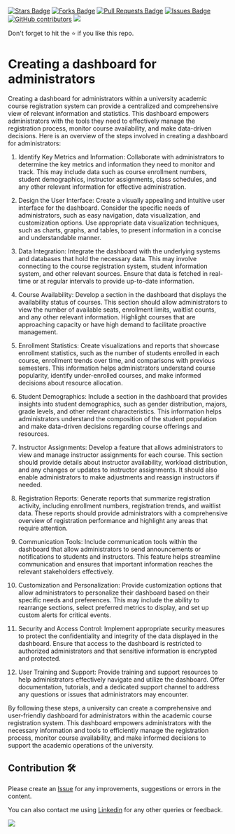 <a href="https://github.com/drshahizan/learn-php/stargazers"><img src="https://img.shields.io/github/stars/drshahizan/learn-php" alt="Stars Badge"/></a>
<a href="https://github.com/drshahizan/learn-php/network/members"><img src="https://img.shields.io/github/forks/drshahizan/learn-php" alt="Forks Badge"/></a>
<a href="https://github.com/drshahizan/learn-php/pulls"><img src="https://img.shields.io/github/issues-pr/drshahizan/learn-php" alt="Pull Requests Badge"/></a>
<a href="https://github.com/drshahizan/learn-php/issues"><img src="https://img.shields.io/github/issues/drshahizan/learn-php" alt="Issues Badge"/></a>
<a href="https://github.com/drshahizan/learn-php/graphs/contributors"><img alt="GitHub contributors" src="https://img.shields.io/github/contributors/drshahizan/learn-php?color=2b9348"></a>
![](https://visitor-badge.glitch.me/badge?page_id=drshahizan/learn-php)

Don't forget to hit the :star: if you like this repo.

# Creating a dashboard for administrators
Creating a dashboard for administrators within a university academic course registration system can provide a centralized and comprehensive view of relevant information and statistics. This dashboard empowers administrators with the tools they need to effectively manage the registration process, monitor course availability, and make data-driven decisions. Here is an overview of the steps involved in creating a dashboard for administrators:

1. Identify Key Metrics and Information: Collaborate with administrators to determine the key metrics and information they need to monitor and track. This may include data such as course enrollment numbers, student demographics, instructor assignments, class schedules, and any other relevant information for effective administration.

2. Design the User Interface: Create a visually appealing and intuitive user interface for the dashboard. Consider the specific needs of administrators, such as easy navigation, data visualization, and customization options. Use appropriate data visualization techniques, such as charts, graphs, and tables, to present information in a concise and understandable manner.

3. Data Integration: Integrate the dashboard with the underlying systems and databases that hold the necessary data. This may involve connecting to the course registration system, student information system, and other relevant sources. Ensure that data is fetched in real-time or at regular intervals to provide up-to-date information.

4. Course Availability: Develop a section in the dashboard that displays the availability status of courses. This section should allow administrators to view the number of available seats, enrollment limits, waitlist counts, and any other relevant information. Highlight courses that are approaching capacity or have high demand to facilitate proactive management.

5. Enrollment Statistics: Create visualizations and reports that showcase enrollment statistics, such as the number of students enrolled in each course, enrollment trends over time, and comparisons with previous semesters. This information helps administrators understand course popularity, identify under-enrolled courses, and make informed decisions about resource allocation.

6. Student Demographics: Include a section in the dashboard that provides insights into student demographics, such as gender distribution, majors, grade levels, and other relevant characteristics. This information helps administrators understand the composition of the student population and make data-driven decisions regarding course offerings and resources.

7. Instructor Assignments: Develop a feature that allows administrators to view and manage instructor assignments for each course. This section should provide details about instructor availability, workload distribution, and any changes or updates to instructor assignments. It should also enable administrators to make adjustments and reassign instructors if needed.

8. Registration Reports: Generate reports that summarize registration activity, including enrollment numbers, registration trends, and waitlist data. These reports should provide administrators with a comprehensive overview of registration performance and highlight any areas that require attention.

9. Communication Tools: Include communication tools within the dashboard that allow administrators to send announcements or notifications to students and instructors. This feature helps streamline communication and ensures that important information reaches the relevant stakeholders effectively.

10. Customization and Personalization: Provide customization options that allow administrators to personalize their dashboard based on their specific needs and preferences. This may include the ability to rearrange sections, select preferred metrics to display, and set up custom alerts for critical events.

11. Security and Access Control: Implement appropriate security measures to protect the confidentiality and integrity of the data displayed in the dashboard. Ensure that access to the dashboard is restricted to authorized administrators and that sensitive information is encrypted and protected.

12. User Training and Support: Provide training and support resources to help administrators effectively navigate and utilize the dashboard. Offer documentation, tutorials, and a dedicated support channel to address any questions or issues that administrators may encounter.

By following these steps, a university can create a comprehensive and user-friendly dashboard for administrators within the academic course registration system. This dashboard empowers administrators with the necessary information and tools to efficiently manage the registration process, monitor course availability, and make informed decisions to support the academic operations of the university.
## Contribution 🛠️
Please create an [Issue](https://github.com/drshahizan/learn-php/issues) for any improvements, suggestions or errors in the content.

You can also contact me using [Linkedin](https://www.linkedin.com/in/drshahizan/) for any other queries or feedback.

![](https://komarev.com/ghpvc/?username=drshahizan&label=Views&color=0e75b6&style=flat)
